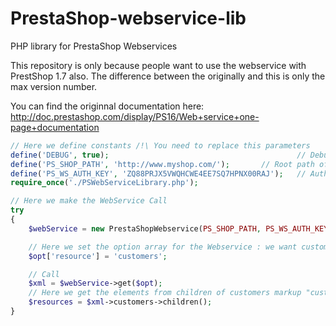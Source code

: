 # PrestaShop-webservice-lib
PHP library for PrestaShop Webservices

This repository is only because people want to use the webservice with PrestShop 1.7 also.
The difference between the originally and this is only the max version number.

You can find the originnal documentation here: http://doc.prestashop.com/display/PS16/Web+service+one-page+documentation

```php
// Here we define constants /!\ You need to replace this parameters
define('DEBUG', true);											// Debug mode
define('PS_SHOP_PATH', 'http://www.myshop.com/');		// Root path of your PrestaShop store
define('PS_WS_AUTH_KEY', 'ZQ88PRJX5VWQHCWE4EE7SQ7HPNX00RAJ');	// Auth key (Get it in your Back Office)
require_once('./PSWebServiceLibrary.php');

// Here we make the WebService Call
try
{
	$webService = new PrestaShopWebservice(PS_SHOP_PATH, PS_WS_AUTH_KEY, DEBUG);

	// Here we set the option array for the Webservice : we want customers resources
	$opt['resource'] = 'customers';

	// Call
	$xml = $webService->get($opt);
	// Here we get the elements from children of customers markup "customer"
	$resources = $xml->customers->children();
}
```

